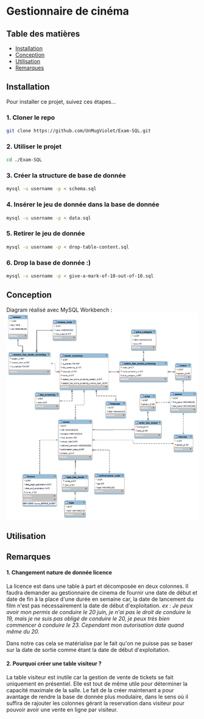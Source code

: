 # Gestionnaire de cinéma

## Table des matières
- [Installation](#installation)
- [Conception](#conception)
- [Utilisation](#utilisation)
- [Remarques](#remarques)

## Installation <a name="installation"></a>
Pour installer ce projet, suivez ces étapes...

### 1. Cloner le repo

```bash
git clone https://github.com/UnMugViolet/Exam-SQL.git
```

### 2. Utiliser le projet 

```bash
cd ./Exam-SQL
```

### 3. Créer la structure de base de donnée

```bash
mysql -u username -p < schema.sql
```

### 4. Insérer le jeu de donnée dans la base de donnée

```bash
mysql -u username -p < data.sql
```

### 5. Retirer le jeu de donnée 

```bash
mysql -u username -p < drop-table-content.sql
```

### 6. Drop la base de donnée :)

```bash
mysql -u username -p < give-a-mark-of-10-out-of-10.sql
```

## Conception <a name="conception"></a>
Diagram réalisé avec MySQL Workbench :
<img src="./images/EER_Diagram- Paul Jaguin.png">

## Utilisation <a name="utilisation"></a>

## Remarques <a name="remarques"></a>


#### 1. Changement nature de donnée licence
La licence est dans une table à part et décomposée en deux colonnes.
Il faudra demander au gestionnaire de cinema de fournir une date de début et date de fin à la place d'une durée en semaine car, la date de lancement du film n'est pas nécessairement la date de début d'exploitation.
_ex : Je peux avoir mon permis de conduire le 20 juin, je n'ai pas le droit de conduire le 19, mais je ne suis pas obligé de conduire le 20, je peux très bien commencer à conduire le 23. Cependant mon autorisation date quand même du 20._

Dans notre cas cela se matérialise par le fait qu'on ne puisse pas se baser sur la date de sortie comme étant la date de début d'exploitation.

#### 2. Pourquoi créer une table visiteur ? 
La table visiteur est inutile car la gestion de vente de tickets se fait uniquement en présentiel. 
Elle est tout de même utile pour déterminer la capacité maximale de la salle. 
Le fait de la créer maintenant a pour avantage de rendre la base de donnée plus modulaire, dans le sens où il suffira de rajouter les colonnes gérant la reservation dans visiteur pour pouvoir avoir une vente en ligne par visiteur. 
